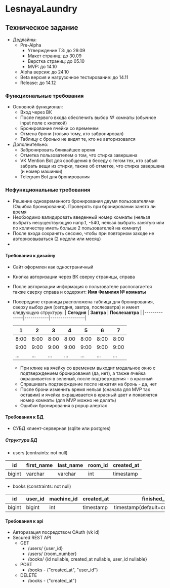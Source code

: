 # LesnayaLaundry 

## Техническое задание

+ Дедлайны:
    + Pre-Alpha
        + Утверждение ТЗ: до 29.09
        + Макет страниц: до 30.09
        + Верстка страниц: до 05.10
        + MVP: до 14.10
    + Alpha версия: до 24.10
    + Beta версия и нагрузочное тестирование: до 14.11
    + Release: до 14.12

### Функциональные требования

- Основной функционал:
    - Вход через ВК
    - После первого входа обеспечить выбор № комнаты (обычное input поле с кнопкой)
    - Бронирование ячейки со временем
    - Отмена брони (только тому, кто забронировал)
    - Таблицу с бронью не видят те, кто не авторизовался
- Дополнительно:
    - Забронировать ближайшее время
    - Отметка пользователем о том, что стирка завершена
    - VK Mention Bot для сообщения в беседу с тегом тех, кто забыл забрать вещи из стирки, также об отметке, что стирка завершена (и номер машинки)
    - Telegram Bot для бронирования 

### Нефункциональные требования

- Решение одновременного бронирования двумя пользователями (Ошибка бронирования). Проверять при бронировании занято ли время
- Необходимо валидировать введенный номер комнаты (нельзя выбрать несуществующую напр.1, -540, нельзя выбрать занятую или по количеству иметь больше 2 пользователей на комнату) 
- После входа сохранять сессию, чтобы при повторном заходе не авторизовываться (2 недели или месяц)
-

#### Требования к дизайну
+ Сайт оформлен как одностраничный 
+ Кнопка авторизации через ВК сверху страницы, справа
+ После авторизации информация о пользователе располагается также сверху справа и содержит: **Имя Фамилия № комнаты**
+ Посередине страницы расположена таблица для бронирования, сверху выбор дня (сегодня, завтра, послезавтра) и имеет следующую структуру:
    | **Сегодня**  | **Завтра** | **Послезавтра** |
    |--------------|------------|-----------------|
    
    | 1    | 2    | 3    | 4    | 5    | 6    | 7    |
    |------|------|------|------|------|------|------|
    | 8:00 | 8:00 | 8:00 | 8:00 | 8:00 | 8:00 | 8:00 |
    | 9:00 | 9:00 | 9:00 | 9:00 | 9:00 | 9:00 | 9:00 |
    | ...  | ...  | ...  | ...  | ...  | ...  | ...  |

    + При клике на ячейку со временем выходит модальное окно с подтверждением бронирования (да, нет), а также ячейка окрашивается в зеленый, после подтверждения - в красный
    + Спрашивать подтверждение после нажатия на бронь - да, нет
    + После брони изменить время нельзя (сначала для MVP так оставим) и ячейка окрашивается в красный цвет и появляется номер комнаты (для MVP можно не делать)
    + Ошибки бронирования в popup алертах  

#### Требования к БД

+ СУБД клиент-серверная (sqlite или postgres)

##### Структура БД

+ users (contraints: not null)

| id     | first_name | last_name | room_id | created_at |
|--------|------------|-----------|---------|------------|
| bigint | varchar    | varchar   | int     | timestamp  |

+ books (constraints: not null)

| id     | user_id | machine_id | created_at | finished_at                      |
|--------|---------|------------|------------|----------------------------------|
| bigint | bigint  | int        | timestamp  | timestamp(default=created_at+1h) |



#### Требования к api
+ Авторизация посредством OAuth (vk id)
+ Secured REST API
    + GET 
        + /users/ {user_id}
        + /users/ {room_number}
        + /books/ {id nullable, created_at nullable, user_id nullable}
    + POST 
        + /books - {"created_at", "user_id"}
    + DELETE
        + /books - {"created_at"}
   
